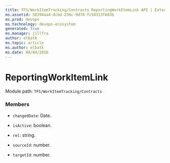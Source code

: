 ```yaml
---
title: TFS/WorkItemTracking/Contracts ReportingWorkItemLink API | Extensions for Azure DevOps Services
ms.assetid: 58394aa4-dcbd-236c-9d78-fc58313f683b
ms.prod: devops
ms.technology: devops-ecosystem
generated: true
ms.manager: jillfra
author: elbatk
ms.topic: article
ms.author: elbatk
ms.date: 08/04/2016
---
```


# ReportingWorkItemLink

Module path: `TFS/WorkItemTracking/Contracts`


### Members

* `changedDate`: Date. 

* `isActive`: boolean. 

* `rel`: string. 

* `sourceId`: number. 

* `targetId`: number. 

